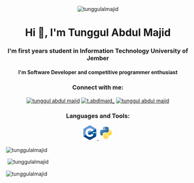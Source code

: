 <p align="center"> <img src="https://komarev.com/ghpvc/?username=tunggulalmajid&label=Profile%20views&color=0e75b6&style=flat" alt="tunggulalmajid" /> </p>
<h1 align="center">Hi 👋, I'm Tunggul Abdul Majid</h1>
<h3 align="center">I'm first years student in Information Technology University of Jember</h3>
<h4 align="center">I'm Software Developer and competitive programmer enthusiast</h4>
<h3 align="center">Connect with me:</h3>
<p align="center">
<a href="https://linkedin.com/in/tunggulabdulmajid" target="blank"><img align="center" src="https://raw.githubusercontent.com/rahuldkjain/github-profile-readme-generator/master/src/images/icons/Social/linked-in-alt.svg" alt="tunggul abdul majid" height="30" width="40" /></a>
<a href="https://instagram.com/t.abdlmajd_" target="blank"><img align="center" src="https://raw.githubusercontent.com/rahuldkjain/github-profile-readme-generator/master/src/images/icons/Social/instagram.svg" alt="t.abdlmajd_" height="30" width="40" /></a>
<a href="https://www.hackerrank.com/tunggul abdul majid" target="blank"><img align="center" src="https://raw.githubusercontent.com/rahuldkjain/github-profile-readme-generator/master/src/images/icons/Social/hackerrank.svg" alt="tunggul abdul majid" height="30" width="40" /></a>
</p>

<h3 align="center">Languages and Tools:</h3>
<p align="center"> <a href="https://www.w3schools.com/cpp/" target="_blank" rel="noreferrer"> <img src="https://raw.githubusercontent.com/devicons/devicon/master/icons/cplusplus/cplusplus-original.svg" alt="cplusplus" width="40" height="40"/> </a> <a href="https://www.python.org" target="_blank" rel="noreferrer"> <img src="https://raw.githubusercontent.com/devicons/devicon/master/icons/python/python-original.svg" alt="python" width="40" height="40"/> </a> </p>

<p><img align="center" width="400"  src="https://github-readme-stats.vercel.app/api/top-langs?username=tunggulalmajid&theme=algolia&hide_border=false"t" alt="tunggulalmajid"  /></p>

<p>&nbsp;<img align="center" width="400" src="https://github-readme-stats.vercel.app/api?username=tunggulalmajid&show_icons=true&locale=en&theme=algolia&hide_border=false"" alt="tunggulalmajid" /></p>

<p><img align="center" width="400" src="https://github-readme-streak-stats.herokuapp.com/?user=tunggulalmajid&theme=algolia&hide_border=false"" alt="tunggulalmajid" /></p>



